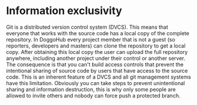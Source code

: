 # Information exclusivity

Git is a distributed version control system (DVCS).
This means that everyone that works with the source code has a local copy of the complete repository.
In DoggoHub every project member that is not a guest (so reporters, developers and masters) can clone the repository to get a local copy.
After obtaining this local copy the user can upload the full repository anywhere, including another project under their control or another server.
The consequence is that you can't build access controls that prevent the intentional sharing of source code by users that have access to the source code.
This is an inherent feature of a DVCS and all git management systems have this limitation.
Obviously you can take steps to prevent unintentional sharing and information destruction, this is why only some people are allowed to invite others and nobody can force push a protected branch.
